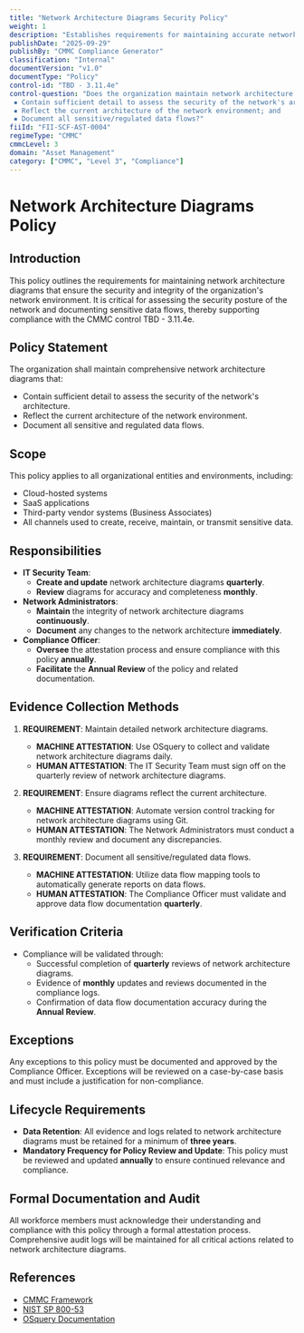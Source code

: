 ```yaml
---
title: "Network Architecture Diagrams Security Policy"
weight: 1
description: "Establishes requirements for maintaining accurate network architecture diagrams to enhance security and compliance with CMMC standards."
publishDate: "2025-09-29"
publishBy: "CMMC Compliance Generator"
classification: "Internal"
documentVersion: "v1.0"
documentType: "Policy"
control-id: "TBD - 3.11.4e"
control-question: "Does the organization maintain network architecture diagrams that: 
 ▪ Contain sufficient detail to assess the security of the network's architecture;
 ▪ Reflect the current architecture of the network environment; and
 ▪ Document all sensitive/regulated data flows?"
fiiId: "FII-SCF-AST-0004"
regimeType: "CMMC"
cmmcLevel: 3
domain: "Asset Management"
category: ["CMMC", "Level 3", "Compliance"]
---
```


# Network Architecture Diagrams Policy

## Introduction
This policy outlines the requirements for maintaining network architecture diagrams that ensure the security and integrity of the organization's network environment. It is critical for assessing the security posture of the network and documenting sensitive data flows, thereby supporting compliance with the CMMC control TBD - 3.11.4e.

## Policy Statement
The organization shall maintain comprehensive network architecture diagrams that:
- Contain sufficient detail to assess the security of the network's architecture.
- Reflect the current architecture of the network environment.
- Document all sensitive and regulated data flows.

## Scope
This policy applies to all organizational entities and environments, including:
- Cloud-hosted systems
- SaaS applications
- Third-party vendor systems (Business Associates)
- All channels used to create, receive, maintain, or transmit sensitive data.

## Responsibilities
- **IT Security Team**: 
  - **Create and update** network architecture diagrams **quarterly**.
  - **Review** diagrams for accuracy and completeness **monthly**.
- **Network Administrators**: 
  - **Maintain** the integrity of network architecture diagrams **continuously**.
  - **Document** any changes to the network architecture **immediately**.
- **Compliance Officer**: 
  - **Oversee** the attestation process and ensure compliance with this policy **annually**.
  - **Facilitate** the **Annual Review** of the policy and related documentation.

## Evidence Collection Methods

1. **REQUIREMENT**: Maintain detailed network architecture diagrams.
   - **MACHINE ATTESTATION**: Use OSquery to collect and validate network architecture diagrams daily.
   - **HUMAN ATTESTATION**: The IT Security Team must sign off on the quarterly review of network architecture diagrams.

2. **REQUIREMENT**: Ensure diagrams reflect the current architecture.
   - **MACHINE ATTESTATION**: Automate version control tracking for network architecture diagrams using Git.
   - **HUMAN ATTESTATION**: The Network Administrators must conduct a monthly review and document any discrepancies.

3. **REQUIREMENT**: Document all sensitive/regulated data flows.
   - **MACHINE ATTESTATION**: Utilize data flow mapping tools to automatically generate reports on data flows.
   - **HUMAN ATTESTATION**: The Compliance Officer must validate and approve data flow documentation **quarterly**.

## Verification Criteria
- Compliance will be validated through:
  - Successful completion of **quarterly** reviews of network architecture diagrams.
  - Evidence of **monthly** updates and reviews documented in the compliance logs.
  - Confirmation of data flow documentation accuracy during the **Annual Review**.

## Exceptions
Any exceptions to this policy must be documented and approved by the Compliance Officer. Exceptions will be reviewed on a case-by-case basis and must include a justification for non-compliance.

## Lifecycle Requirements
- **Data Retention**: All evidence and logs related to network architecture diagrams must be retained for a minimum of **three years**.
- **Mandatory Frequency for Policy Review and Update**: This policy must be reviewed and updated **annually** to ensure continued relevance and compliance.

## Formal Documentation and Audit
All workforce members must acknowledge their understanding and compliance with this policy through a formal attestation process. Comprehensive audit logs will be maintained for all critical actions related to network architecture diagrams.

## References
- [CMMC Framework](https://www.acq.osd.mil/cmmc/)
- [NIST SP 800-53](https://csrc.nist.gov/publications/detail/sp/800-53/rev-5/final)
- [OSquery Documentation](https://osquery.readthedocs.io/en/stable/)